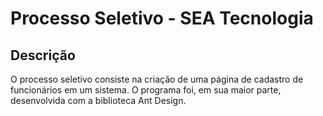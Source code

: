 # Processo Seletivo - SEA Tecnologia

## Descrição

O processo seletivo consiste na criação de uma página de cadastro de funcionários em um sistema. O programa foi, em sua maior parte, desenvolvida com a biblioteca Ant Design.
